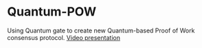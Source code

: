 # Quantum-POW
Using Quantum gate to create new Quantum-based Proof of Work consensus protocol.
[Video presentation](https://drive.google.com/file/d/1-bbHeHXgLfXQ7b2dyLFaZD5sujV2Z5ag/view?usp=sharing)
